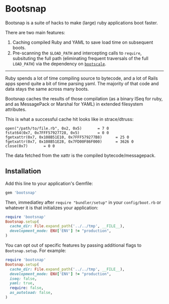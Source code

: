 # Bootsnap

Bootsnap is a suite of hacks to make (large) ruby applications boot faster.

There are two main features:

1. Caching compiled Ruby and YAML to save load time on subsequent boots.
2. Pre-scanning the `$LOAD_PATH` and intercepting calls to `require`,
   subsituting the full path (eliminating frequent traversals of the full
   `LOAD_PATH`) via the dependency on
   [`bootscale`](https://github.com/byroot/bootscale).

---

Ruby spends a lot of time compiling source to bytecode, and a lot of Rails apps
spend quite a bit of time parsing yaml. The majority of that code and data
stays the same across many boots.

Bootsnap caches the results of those compilation (as a binary ISeq for
ruby, and as MessagePack or Marshal for YAML) in extended filesystem attributes.

This is what a successful cache hit looks like in strace/dtruss:

```
open("/path/to/file.rb", 0x2, 0x5)		 = 7 0
fstat64(0x7, 0x7FFF57927728, 0x5)		 = 0 0
fgetxattr(0x7, 0x108B51E10, 0x7FFF579277B8)		 = 25 0
fgetxattr(0x7, 0x108B51E28, 0x7FD00F86F000)		 = 3626 0
close(0x7)		 = 0 0
```

The data fetched from the xattr is the compiled bytecode/messagepack.

## Installation

Add this line to your application's Gemfile:

```ruby
gem 'bootsnap'
```

Then, immediatley after `require "bundler/setup"` in your `config/boot.rb` or
whatever it is that initializes your application:

```ruby
require 'bootsnap'
Bootsnap.setup(
  cache_dir: File.expand_path('../../tmp', __FILE__),
  development_mode: ENV['ENV'] != "production",
)
```

You can opt out of specific features by passing additional flags to `Bootsnap.setup`. For example:

```ruby
require 'bootsnap'
Bootsnap.setup(
  cache_dir: File.expand_path('../../tmp', __FILE__),
  development_mode: ENV['ENV'] != "production",
  iseq: false,
  yaml: true,
  require: false,
  as_autoload: false,
)
```

